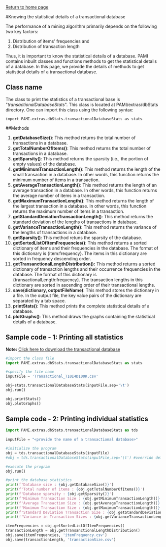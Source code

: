 [Return to home page](index.html)

#Knowing the statistical details of a transactional database

The performance of a mining algorithm primarily depends on the following two key factors: 
1. Distribution of items' frequencies and 
1. Distribution of transaction length

Thus, it is important to know the statistical details of a database. PAMI contains inbuilt classes and functions methods to 
get the statistical details of a database.   In this page, we provide the details of methods to get statistical details of 
a transactional database. 

## Class name
The class to print the statistics of a transactional base is "_transactionalDatabaseStats_". This class is located at PAMI/extras/dbStats directory.
One can import this class using the following syntax: 

    import PAMI.extras.dbStats.transactionalDatabaseStats as stats

##Methods

1. __getDatabaseSize()__: This method returns the total number of transactions in a database.
2. __getTotalNumberOfItems()__:  This method returns the total number of transactions in a database.
3. __getSparsity()__: This method returns the sparsity (i.e., the portion of empty values) of the database.
4. __getMinimumTransactionLength()__: This method  returns the length of the small transaction in a database. In other words, this function returns the minimum number of items in a transaction.
5. __getAverageTransactionLength()__: This method  returns the length of an average transaction in a database. In other words, this function returns the average number of items in a transaction.
6. __getMaximumTransactionLength()__: This method returns the length of the largest transaction in a database. In other words, this function returns the maximum number of items in a transaction.
7. __getStandardDeviationTransactionLength()__: This method returns the standard deviation of the lengths of transactions in database.
8. __getVarianceTransactionLength()__: This method returns the variance of the lengths of transactions in a database.
9. __getSparsity()__: This method retuns the sparsity of the database.
10. __getSortedListOfItemFrequencies()__: This method returns a sorted dictionary of items and their frequencies in the database. The format of this dictionary is {item:frequency}. 
   The items in this dictionary are sorted in frequency descending order.
11. __getTransanctionalLengthDistribution():__ This method returns a sorted dictionary of transaction lengths and their occurrence frequencies in the database.  The format of this dictionary is {transactionalLength:frequency}.    The transaction lengths in this dictionary are sorted in ascending order of their transactional lengths.
12. __save(dictionary, outputFileName)__: This method stores the dictionary in a file. In the output file, the key value pairs of the dictionary are separated by a tab space.
13. __printStats()__: This method prints the complete statistical details of a database.
14. __plotGraphs()__: This method draws the graphs containing the statistical details of a database.

## Sample code  - 1: Printing all statistics

__Note:__ [Click here to download the transactional database](https://u-aizu.ac.jp/~udayrage/datasets/transactionalDatabases/Transactional_T10I4D100K.csv)

```Python
#import the class file
import PAMI.extras.dbStats.transactionalDatabaseStats as stats

#specify the file name
inputFile = 'Transactional_T10I4D100K.csv'

obj=stats.transactionalDatabaseStats(inputFile,sep='\t') 
obj.run() 

obj.printStats() 
obj.plotGraphs()
```

## Sample code  - 2: Printing individual statistics

```Python
import PAMI.extras.dbStats.transactionalDatabaseStats as tds
    
inputFile = "<provide the name of a transactional database>"

#initialize the program
obj = tds.transactionalDatabaseStats(inputFile)
#obj = tds.transactionalDatabaseStats(inputFile,sep='\t') #override default tab seperator

#execute the program
obj.run()

#print the database statistics
print(f'Database size : {obj.getDatabaseSize()}')
print(f'Total number of items : {obj.getTotalNumberOfItems()}')
print(f'Database sparsity : {obj.getSparsity()}')
print(f'Minimum Transaction Size : {obj.getMinimumTransactionLength()}')
print(f'Average Transaction Size : {obj.getAverageTransactionLength()}')
print(f'Maximum Transaction Size : {obj.getMaximumTransactionLength()}')
print(f'Standard Deviation Transaction Size : {obj.getStandardDeviationTransactionLength()}')
print(f'Variance in Transaction Sizes : {obj.getVarianceTransactionLength()}')

itemFrequencies = obj.getSortedListOfItemFrequencies()
transactionLength = obj.getTransanctionalLengthDistribution()
obj.save(itemFrequencies, 'itemFrequency.csv')
obj.save(transactionLength, 'transactionSize.csv')   
 ```